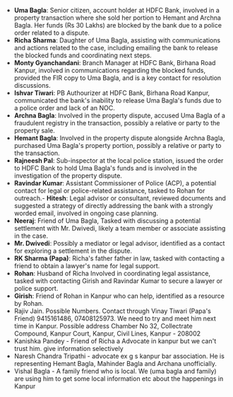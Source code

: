 - **Uma Bagla**: Senior citizen, account holder at HDFC Bank, involved in a property transaction where she sold her portion to Hemant and Archna Bagla. Her funds (Rs 30 Lakhs) are blocked by the bank due to a police order related to a dispute.
- **Richa Sharma**: Daughter of Uma Bagla, assisting with communications and actions related to the case, including emailing the bank to release the blocked funds and coordinating next steps.
- **Monty Gyanchandani**: Branch Manager at HDFC Bank, Birhana Road Kanpur, involved in communications regarding the blocked funds, provided the FIR copy to Uma Bagla, and is a key contact for resolution discussions.
- **Ishvar Tiwari**: PB Authourizer at HDFC Bank, Birhana Road Kanpur, communicated the bank's inability to release Uma Bagla's funds due to a police order and lack of an NOC.
- **Archna Bagla**: Involved in the property dispute, accused Uma Bagla of a fraudulent registry in the transaction, possibly a relative or party to the property sale.
- **Hemant Bagla**: Involved in the property dispute alongside Archna Bagla, purchased Uma Bagla's property portion, possibly a relative or party to the transaction.
- **Rajneesh Pal**: Sub-inspector at the local police station, issued the order to HDFC Bank to hold Uma Bagla's funds and is involved in the investigation of the property dispute.
- **Ravindar Kumar**: Assistant Commissioner of Police (ACP), a potential contact for legal or police-related assistance, tasked to Rohan for outreach.- **Hitesh**: Legal advisor or consultant, reviewed documents and suggested a strategy of directly addressing the bank with a strongly worded email, involved in ongoing case planning.
- **Neeraj**: Friend of Uma Bagla, Tasked with discussing a potential settlement with Mr. Dwivedi, likely a team member or associate assisting in the case.
- **Mr. Dwivedi**: Possibly a mediator or legal advisor, identified as a contact for exploring a settlement in the dispute.
- **RK Sharma (Papa)**: Richa's father father in law, tasked with contacting a friend to obtain a lawyer's name for legal support.
- **Rohan**: Husband of Richa Involved in coordinating legal assistance, tasked with contacting Girish and Ravindar Kumar to secure a lawyer or police support.
- **Girish**: Friend of Rohan in Kanpur who can help, identified as a resource by Rohan.
- Rajiv Jain. Possible Numbers. Contact through Vinay Tiwari (Papa's Friend) 9415161486, 07408125973. We need to try and meet him next time in Kanpur. Possible address Chamber No 32, Collectrate Compound, Kanpur Court, Kanpur, Civil Lines, Kanpur - 208002
- Kanishka Pandey - Friend of Richa a Advocate in kanpur but we can't trust him. give information selectively
- Naresh Chandra Tripathi - advocate ex g s kanpur bar association. He is representing Hemant Bagla, Mahinder Bagla and Archana unofficially. 
- Vishal Bagla - A family friend who is local. We (uma bagla and family) are using him to get some local information etc about the happenings in Kanpur

